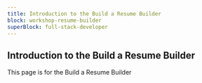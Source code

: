 ```yaml
---
title: Introduction to the Build a Resume Builder
block: workshop-resume-builder
superBlock: full-stack-developer
---
```


## Introduction to the Build a Resume Builder

This page is for the Build a Resume Builder
